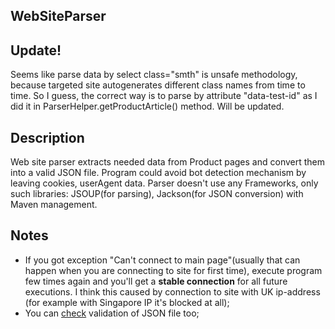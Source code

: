 ## WebSiteParser

## Update!
Seems like parse data by select class="smth" is unsafe methodology, because targeted site autogenerates 
different class names from time to time. So I guess, the correct way is to parse by attribute "data-test-id"
as I did it in ParserHelper.getProductArticle() method. Will be updated.

## Description
Web site parser extracts needed data from Product pages and convert them 
into a valid JSON file. Program could avoid bot detection mechanism by leaving cookies, userAgent data.
Parser doesn't use any Frameworks, only such libraries: JSOUP(for parsing), 
Jackson(for JSON conversion) with Maven management.

## Notes
- If you got exception "Can't connect to main page"(usually that can happen
 when you are connecting to site for first time), execute program few times 
 again and you'll get a **stable connection** for all future executions.
 I think this caused by connection to site with UK ip-address 
 (for example with Singapore IP it's blocked at all);
- You can [check](https://jsonformatter.curiousconcept.com/) validation of JSON file too;
